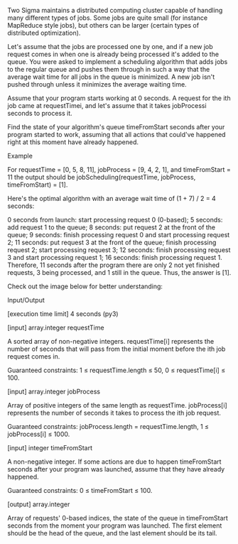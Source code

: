 Two Sigma maintains a distributed computing cluster capable of handling many different types of jobs. Some jobs are quite small (for instance MapReduce style jobs), but others can be larger (certain types of distributed optimization).

Let's assume that the jobs are processed one by one, and if a new job request comes in when one is already being processed it's added to the queue. You were asked to implement a scheduling algorithm that adds jobs to the regular queue and pushes them through in such a way that the average wait time for all jobs in the queue is minimized. A new job isn't pushed through unless it minimizes the average waiting time.

Assume that your program starts working at 0 seconds. A request for the ith job came at requestTimei, and let's assume that it takes jobProcessi seconds to process it.

Find the state of your algorithm's queue timeFromStart seconds after your program started to work, assuming that all actions that could've happened right at this moment have already happened.

Example

For requestTime = [0, 5, 8, 11], jobProcess = [9, 4, 2, 1], and timeFromStart = 11
the output should be jobScheduling(requestTime, jobProcess, timeFromStart) = [1].

Here's the optimal algorithm with an average wait time of (1 + 7) / 2 = 4 seconds:

0 seconds from launch: start processing request 0 (0-based);
5 seconds: add request 1 to the queue;
8 seconds: put request 2 at the front of the queue;
9 seconds: finish processing request 0 and start processing request 2;
11 seconds:
put request 3 at the front of the queue;
finish processing request 2;
start processing request 3;
12 seconds: finish processing request 3 and start processing request 1;
16 seconds: finish processing request 1.
Therefore, 11 seconds after the program there are only 2 not yet finished requests, 3 being processed, and 1 still in the queue. Thus, the answer is [1].

Check out the image below for better understanding:



Input/Output

[execution time limit] 4 seconds (py3)

[input] array.integer requestTime

A sorted array of non-negative integers. requestTime[i] represents the number of seconds that will pass from the initial moment before the ith job request comes in.

Guaranteed constraints:
1 ≤ requestTime.length ≤ 50,
0 ≤ requestTime[i] ≤ 100.

[input] array.integer jobProcess

Array of positive integers of the same length as requestTime. jobProcess[i] represents the number of seconds it takes to process the ith job request.

Guaranteed constraints:
jobProcess.length = requestTime.length,
1 ≤ jobProcess[i] ≤ 1000.

[input] integer timeFromStart

A non-negative integer. If some actions are due to happen timeFromStart seconds after your program was launched, assume that they have already happened.

Guaranteed constraints:
0 ≤ timeFromStart ≤ 100.

[output] array.integer

Array of requests' 0-based indices, the state of the queue in timeFromStart seconds from the moment your program was launched. The first element should be the head of the queue, and the last element should be its tail.